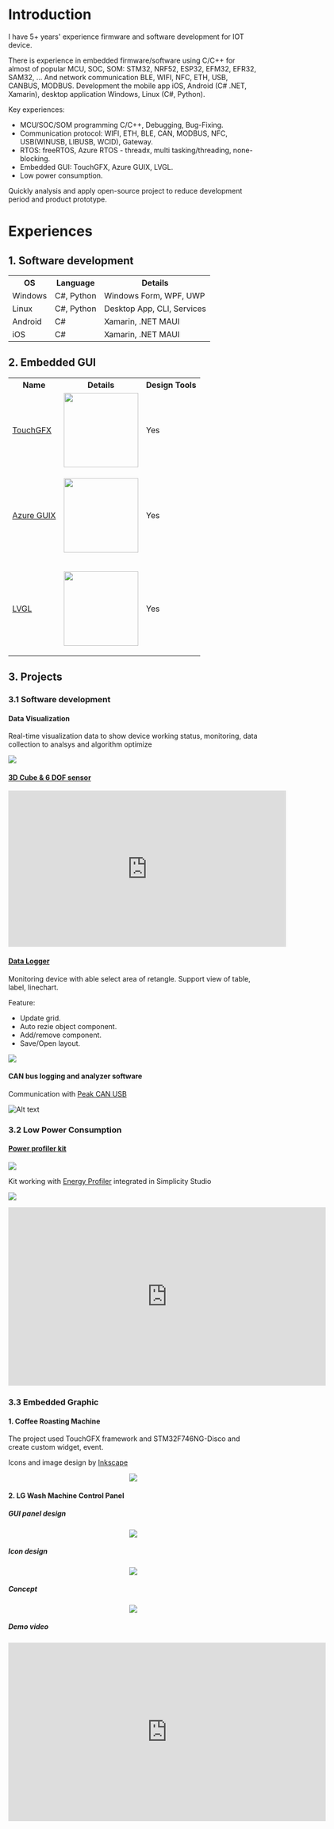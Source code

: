 # Introduction

I have 5+ years' experience firmware and software development for IOT device. 

There is experience in embedded firmware/software using C/C++ for almost of popular MCU, SOC, SOM: STM32, NRF52, ESP32, EFM32, EFR32, SAM32, ... And network communication BLE, WIFI, NFC, ETH, USB, CANBUS, MODBUS. Development the mobile app iOS, Android (C# .NET, Xamarin), desktop application Windows, Linux (C#, Python).

Key experiences:
- MCU/SOC/SOM programming C/C++, Debugging, Bug-Fixing.
- Communication protocol: WIFI, ETH, BLE, CAN, MODBUS, NFC, USB(WINUSB, LIBUSB, WCID), Gateway.
- RTOS: freeRTOS, Azure RTOS - threadx, multi tasking/threading, none-blocking.
- Embedded GUI: TouchGFX, Azure GUIX, LVGL.
- Low power consumption.

Quickly analysis and apply open-source project to reduce development period and product prototype.

# Experiences

## 1. Software development

<table>
  <tr>
    <th>OS</th>
    <th>Language</th>
    <th>Details</th>
  </tr>
  <tr>
    <td>Windows</td>
    <td>C#, Python</td>
    <td>Windows Form, WPF, UWP</td>
  </tr>
  <tr>
    <td>Linux</td>
    <td>C#, Python</td>
    <td>Desktop App, CLI, Services</td>
  </tr>
  <tr>
    <td>Android</td>
    <td>C#</td>
    <td>Xamarin, .NET MAUI</td>
  </tr>
  <tr>
    <td>iOS</td>
    <td>C#</td>
    <td>Xamarin, .NET MAUI</td>
  </tr>
</table>

## 2. Embedded GUI

<table>
  <tr>
    <th>Name</th>
    <th>Details</th>
    <th>Design Tools</th>
  </tr>
  <tr>
    <td><a href="https://support.touchgfx.com/4.20/docs/introduction/welcome">TouchGFX</a></td>
    <td> <img height="150" src="assets/img/touchgfx_logo.png"/> </td>
    <td>Yes</td>
  </tr>
  <tr>
    <td> <a href="https://docs.microsoft.com/en-us/azure/rtos/guix/overview-guix">Azure GUIX</a> </td>
    <td> <p align="center"> <img height="150" src="assets/img/guix_logo.jpg"/> </p> </td>
    <td>Yes</td>
  </tr>
  <tr>
    <td> <a href="https://lvgl.io/">LVGL</a> </td>
    <td> <p align="center"> <img height="150" src="https://images.opencollective.com/lvgl/48762e8/logo/256.png"/> </p> </td>
    <td>Yes</td>
  </tr>
</table>


## 3. Projects

### 3.1 Software development

#### Data Visualization

Real-time visualization data to show device working status, monitoring, data collection to analsys and algorithm optimize

![](assets/img/data_log_visualization.jpg)

#### [3D Cube & 6 DOF sensor](https://github.com/pnt325/EFR32BG22-Thunerboard-ICM20648-DMP-QUATER_6)

<iframe width="560" height="315" src="https://www.youtube.com/embed/--8RvOhYURk" title="YouTube video player" frameborder="0" allow="accelerometer; autoplay; clipboard-write; encrypted-media; gyroscope; picture-in-picture; web-share" allowfullscreen></iframe>


#### [Data Logger](https://github.com/pnt325/DataLogger)

Monitoring device with able select area of retangle. Support view of table, label, linechart.

Feature:
- Update grid.
- Auto  rezie object component.
- Add/remove component.
- Save/Open layout.

![](assets/img/data_log_software.jpg)

#### CAN bus logging and analyzer software

Communication with [Peak CAN USB](https://www.peak-system.com/PCAN-USB.199.0.html?&L=1)

![Alt text](assets/img/can_bus.jpg)

### 3.2 Low Power Consumption

#### [Power profiler kit](https://www.silabs.com/documents/public/user-guides/ug431-brd4183a-user-guide.pdf)

![](assets/img/WSTK.png)

Kit working with [Energy Profiler](https://docs.silabs.com/simplicity-studio-5-users-guide/1.0/using-the-tools/energy-profiler/) integrated in Simplicity Studio

![](assets/img/energy-prof-interface.png)

<p align="center">

<iframe width="640" height="360" src="https://www.youtube.com/embed/OZZQ3ALdSR8" title="[Power profiler] IOT device low power consumption" frameborder="0" allow="accelerometer; autoplay; clipboard-write; encrypted-media; gyroscope; picture-in-picture" allowfullscreen></iframe>

</p>

### 3.3 Embedded Graphic

#### 1. Coffee Roasting Machine

The project used TouchGFX framework and STM32F746NG-Disco and create custom widget, event.

Icons and image design by [Inkscape](https://inkscape.org/)

<p align="center">
  <img src="assets/img/CoffeeRoastingMachine.jpg">
</p>

#### 2. LG Wash Machine Control Panel

##### GUI panel design

<p align="center">
<img src="assets/img/washmachine_design.jpg"/>
</p>

##### Icon design

<p align="center">
<img src="assets/img/washmachine_icon_design.jpg"/>
</p>

##### Concept

<p align="center">
<img src="assets/img/washmachine_idea.jpg"/>
</p>

##### Demo video
<p align="center">
<iframe width="640" height="360" src="https://www.youtube.com/embed/6C_YN7xRSYk" title="Embedded GUI design Wash Machine Touchscreen control panel" frameborder="0" allow="accelerometer; autoplay; clipboard-write; encrypted-media; gyroscope; picture-in-picture" allowfullscreen></iframe>
</p>

